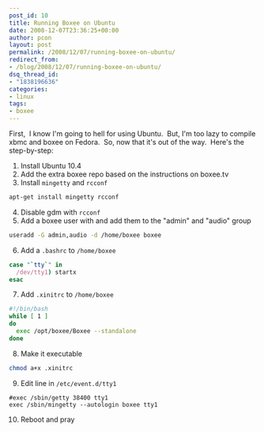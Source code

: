 ```yaml
---
post_id: 10
title: Running Boxee on Ubuntu
date: 2008-12-07T23:36:25+00:00
author: pcon
layout: post
permalink: /2008/12/07/running-boxee-on-ubuntu/
redirect_from:
- /blog/2008/12/07/running-boxee-on-ubuntu/
dsq_thread_id:
- "1838196636"
categories:
- linux
tags:
- boxee
---
```

First,  I know I'm going to hell for using Ubuntu.  But, I'm too lazy to compile xbmc and boxee on Fedora.  So, now that it's out of the way.  Here's the step-by-step:

1. Install Ubuntu 10.4
2. Add the extra boxee repo based on the instructions on boxee.tv
3. Install `mingetty` and `rcconf`
  ```bash
  apt-get install mingetty rcconf
  ```
4. Disable gdm with `rcconf`
5. Add a boxee user with and add them to the "admin" and "audio" group
  ```bash
  useradd -G admin,audio -d /home/boxee boxee
  ```
6. Add a `.bashrc` to `/home/boxee`
  ```bash
  case "`tty`" in
    /dev/tty1) startx
  esac
  ```
7. Add `.xinitrc` to `/home/boxee`
  ```bash
  #!/bin/bash
  while [ 1 ]
  do
    exec /opt/boxee/Boxee --standalone
  done
  ```
8. Make it executable
  ```bash
  chmod a+x .xinitrc
  ```
9. Edit line in `/etc/event.d/tty1`
  ```
  #exec /sbin/getty 38400 tty1
  exec /sbin/mingetty --autologin boxee tty1
  ```
10. Reboot and pray
